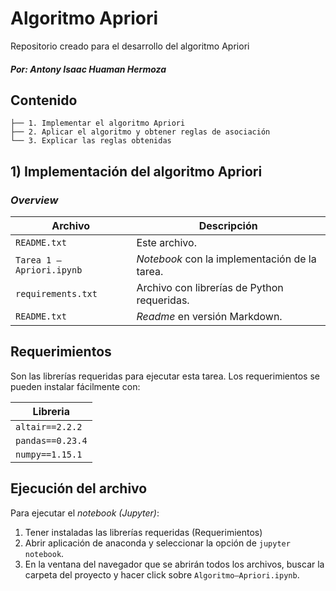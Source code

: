 # Algoritmo Apriori
Repositorio creado para el desarrollo del algoritmo Apriori
##### Por: Antony Isaac Huaman Hermoza

## Contenido

```
├── 1. Implementar el algoritmo Apriori
├── 2. Aplicar el algoritmo y obtener reglas de asociación
└── 3. Explicar las reglas obtenidas
```

## 1) Implementación del algoritmo Apriori

### *Overview*

| Archivo                   | Descripción                                   |
| ------------------------- | --------------------------------------------- |
| `README.txt`               | Este archivo.                                 |
| `Tarea 1 – Apriori.ipynb` | *Notebook* con la implementación de la tarea. |
| `requirements.txt`        | Archivo con librerías de Python requeridas.   |
| `README.txt`              | *Readme* en versión Markdown.              |



## Requerimientos

Son las librerías requeridas para ejecutar esta tarea. Los requerimientos se pueden instalar fácilmente con:

| Libreria          | 
| ----------------- |
| `altair==2.2.2`   |
| `pandas==0.23.4`  |
| `numpy==1.15.1`   |

## Ejecución del archivo

Para ejecutar el *notebook (Jupyter)*:

1. Tener instaladas las librerías requeridas (Requerimientos)
2. Abrir aplicación de anaconda y seleccionar la opción de `jupyter notebook`.
3. En la ventana del navegador que se abrirán todos los archivos, buscar la carpeta del proyecto y hacer click sobre `Algoritmo–Apriori.ipynb`.
